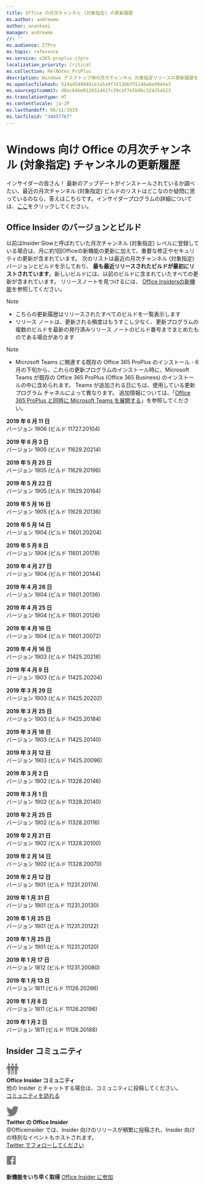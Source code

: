 ```yaml
---
title: Office の月次チャンネル (対象指定) の更新履歴
ms.author: andrewmo
author: anankani
manager: andrewmo
//: ''
ms.audience: ITPro
ms.topic: reference
ms.service: o365-proplus-itpro
localization_priority: Critical
ms.collection: RelNotes_ProPlus
description: Windows デスクトップ用の月次チャンネル 対象指定リリースの更新履歴を Insider の皆様に提供します。
ms.openlocfilehash: 524ad5498491e1e5a9f7d130bf5514ba6e99d4a3
ms.sourcegitcommit: d8ac84be012031d41fc29caf7e5b0bc32425a523
ms.translationtype: HT
ms.contentlocale: ja-JP
ms.lasthandoff: 06/11/2019
ms.locfileid: "34857767"
---
```

# <a name="update-history-for-office-monthly-targeted-channel-for-windows"></a>Windows 向け Office の月次チャンネル (対象指定) チャンネルの更新履歴

インサイダーの皆さん！ 最新のアップデートがインストールされているか調べたい、最近の月次チャンネル (対象指定) ビルドのリストはどこなのか疑問に思っているのなら、答えはこちらです。インサイダープログラムの詳細については、[ここ](https://insider.office.com/)をクリックしてください。

## <a name="office-insider-versions-and-builds"></a>Office Insider のバージョンとビルド

以前はInsider Slowと呼ばれていた月次チャンネル (対象指定) レベルに登録している場合は、月に約1回Officeの新機能の更新に加えて、重要な修正やセキュリティの更新が含まれています。 次のリストは最近の月次チャンネル (対象指定) バージョンとビルドを示しており、 **最も最近リリースされたビルドが最初にリストされています**。新しいビルドには、以前のビルドに含まれていたすべての更新が含まれています。 リリースノートを見つけるには、 [Office Insidersの新機能](https://support.office.com/ja-JP/article/what-s-new-for-office-insiders-c152d1e2-96ff-4ce9-8c14-e74e13847a24)を参照してください。

> [!NOTE]
> - こちらの更新履歴はリリースされたすべてのビルドを一覧表示します
> - リリース ノートは、更新される頻度はもうすこし少なく、更新プログラムの複数のビルドを最新の発行済みリリース ノートのビルド番号までまとめたものである場合があります

 > [!NOTE]
> - Microsoft Teams に関連する既存の Office 365 ProPlus のインストール - 6 月の下旬から、これらの更新プログラムのインストール時に、Microsoft Teams が既存の Office 365 ProPlus (Office 365 Business) のインストールの中に含められます。 Teams が追加される日にちは、使用している更新プログラム チャネルによって異なります。 追加情報については、「[Office 365 ProPlus と同時に Microsoft Teams を展開する](https://docs.microsoft.com/ja-JP/deployoffice/teams-install)」を参照してください。

[//]: # (削除禁止)

**2019 年 6 月 11 日**<br/>
バージョン 1906 (ビルド 11727.20104)<br/>

**2019 年 6 月 3 日**<br/>
バージョン 1905 (ビルド 11629.20214)<br/>

**2019 年 5 月 25 日**<br/>
バージョン 1905 (ビルド 11629.20196)<br/>

**2019 年 5 月 22 日**<br/> バージョン 1905 (ビルド 11629.20164)<br/>

**2019 年 5 月 16 日**<br/>
バージョン 1905 (ビルド 11629.20136)<br/>

**2019 年 5 月 14 日**<br/>
バージョン 1904 (ビルド 11601.20204)<br/>

**2019 年 5 月 8 日**<br/>
バージョン 1904 (ビルド 11601.20178)<br/>

**2019 年 4 月 27 日**<br/>
バージョン 1904 (ビルド 11601.20144)<br/>

**2019 年 4 月 26 日**<br/>
バージョン 1904 (ビルド 11601.20136)<br/>

**2019 年 4 月 25 日**<br/>
バージョン 1904 (ビルド 11601.20126)<br/>

**2019 年 4 月 16 日**<br/>
バージョン 1904 (ビルド 11601.20072)<br/>

**2019 年 4 月 16 日**<br/>
バージョン 1903 (ビルド 11425.20218)<br/>

**2019 年 4 月 9 日**<br/>
バージョン 1903 (ビルド 11425.20204)<br/>

**2019 年 3 月 29 日**<br/> バージョン 1903 (ビルド 11425.20202)<br/>

**2019 年 3 月 25 日**<br/> バージョン 1903 (ビルド 11425.20184)<br/>

**2019 年 3 月 18 日**<br/> バージョン 1903 (ビルド 11425.20140)<br/>

**2019 年 3 月 12 日**<br/> バージョン 1903 (ビルド 11425.20096)<br/>

**2019 年 3 月 2 日**<br/> バージョン 1902 (ビルド 11328.20146)<br/>

**2019 年 3 月 1 日**<br/> バージョン 1902 (ビルド 11328.20140)<br/>

**2019 年 2 月 25 日**<br/> バージョン 1902 (ビルド 11328.20116)<br/>

**2019 年 2 月 21 日**<br/> バージョン 1902 (ビルド 11328.20100)<br/>

**2019 年 2 月 14 日**<br/> バージョン 1902 (ビルド 11328.20070)<br/>

**2019 年 2 月 12 日**<br/> バージョン 1901 (ビルド 11231.20174)<br/>

**2019 年 1 月 31 日**<br/> バージョン 1901 (ビルド 11231.20130)<br/> 

**2019 年 1 月 25 日**<br/> バージョン 1901 (ビルド 11231.20122)<br/> 

**2019 年 1 月 25 日**<br/> バージョン 1901 (ビルド 11231.20120)<br/> 

**2019 年 1 月 17 日**<br/> バージョン 1812 (ビルド 11231.20080)<br/> 

**2019 年 1 月 13 日**<br/> バージョン 1811 (ビルド 11126.20266)<br/>

**2019 年 1 月 8 日**<br/> バージョン 1811 (ビルド 11126.20196)<br/> 

**2019 年 1 月 2 日**<br/> バージョン 1811 (ビルド 11126.20188)<br/> 


## <a name="insider-community"></a>Insider コミュニティ

![Insider コミュニティを表示している画像。 ](images/insidercommunity.png)<br/>
**Office Insider コミュニティ**<br/> 他の Insider とチャットする場合は、コミュニティに投稿してください。<br/> 
[コミュニティを訪れる](https://go.microsoft.com/fwlink/?linkid=843493)<br/> 

![Twitter のアイコンを表示している画像。 ](images/twitter.png)<br/>
**Twitter の Office Insider**<br/> @Officeinsider では、Insider 向けのリリースが頻繁に投稿され、Insider 向けの特別なイベントもホストされます。<br/> 
[Twitter でフォローしてください](https://go.microsoft.com/fwlink/?linkid=717717)<br/> 


  [
  ![Facebook のアイコンを表示している画像。 ](images/facebook.png)](https://www.facebook.com/sharer.php?u=https://support.office.com/ja-JP/article/Update-history-for-Office-Insider-for-Windows-desktop-64bbb317-972a-4933-8b82-cc866f0b067c)       


**新機能をいち早く取得**
[Office Insider に参加](https://insider.office.com/)
